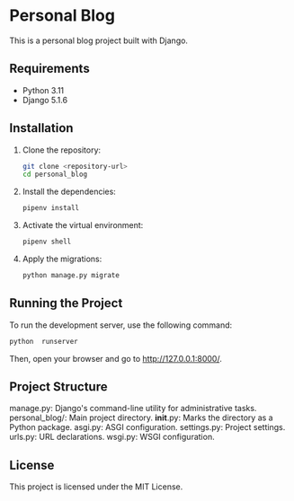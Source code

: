 # Personal Blog

This is a personal blog project built with Django.

## Requirements

- Python 3.11
- Django 5.1.6

## Installation

1. Clone the repository:
    ```sh
    git clone <repository-url>
    cd personal_blog
    ```

2. Install the dependencies:
    ```sh
    pipenv install
    ```

3. Activate the virtual environment:
    ```sh
    pipenv shell
    ```

4. Apply the migrations:
    ```sh
    python manage.py migrate
    ```

## Running the Project

To run the development server, use the following command:
```sh
python  runserver
```

Then, open your browser and go to http://127.0.0.1:8000/.

## Project Structure
manage.py: Django's command-line utility for administrative tasks.
personal_blog/: Main project directory.
__init__.py: Marks the directory as a Python package.
asgi.py: ASGI configuration.
settings.py: Project settings.
urls.py: URL declarations.
wsgi.py: WSGI configuration.

## License
This project is licensed under the MIT License.